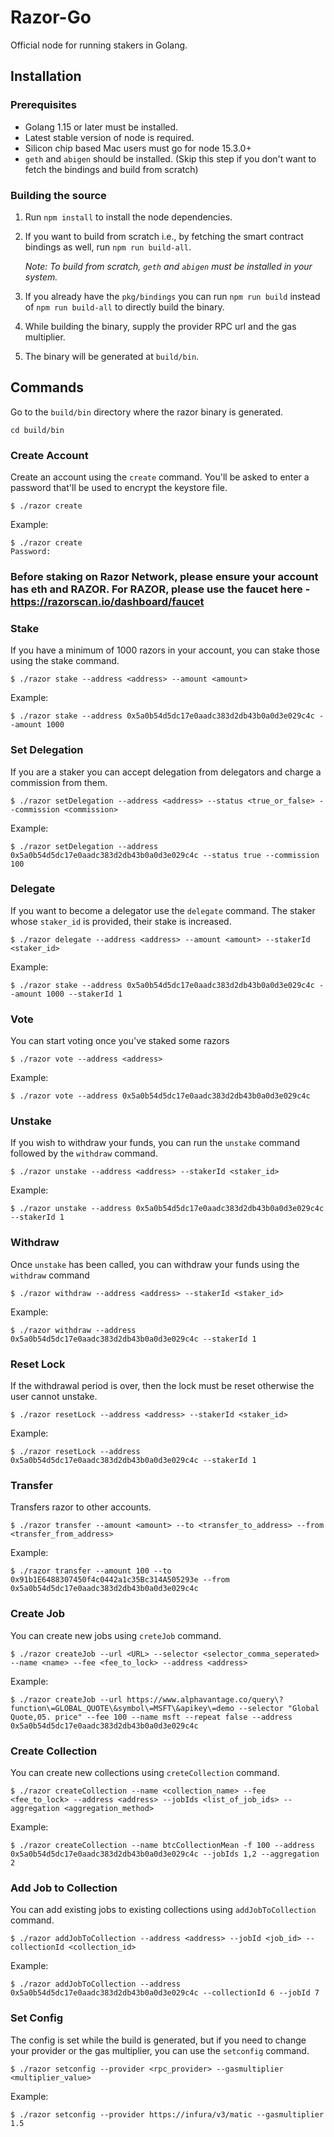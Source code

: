 # Razor-Go

Official node for running stakers in Golang.

## Installation

### Prerequisites
* Golang 1.15 or later must be installed.
* Latest stable version of node is required.
* Silicon chip based Mac users must go for node 15.3.0+
* `geth` and `abigen` should be installed. (Skip this step if you don't want to fetch the bindings and build from scratch)

### Building the source
1. Run `npm install` to install the node dependencies.
2. If you want to build from scratch i.e., by fetching the smart contract bindings as well, run `npm run build-all`.

   _Note: To build from scratch, `geth` and `abigen` must be installed in your system._
3. If you already have the `pkg/bindings` you can run `npm run build` instead of `npm run build-all` to directly build the binary. 
4. While building the binary, supply the provider RPC url and the gas multiplier.
5. The binary will be generated at `build/bin`.

## Commands

Go to the `build/bin` directory where the razor binary is generated.

`cd build/bin`

### Create Account
Create an account using the `create` command. You'll be asked to enter a password that'll be used to encrypt the keystore file.

```
$ ./razor create
```

Example:

```
$ ./razor create
Password: 
```

### Before staking on Razor Network, please ensure your account has eth and RAZOR. For RAZOR, please use the faucet here - https://razorscan.io/dashboard/faucet

### Stake

If you have a minimum of 1000 razors in your account, you can stake those using the stake command.
```
$ ./razor stake --address <address> --amount <amount>
```

Example:
```
$ ./razor stake --address 0x5a0b54d5dc17e0aadc383d2db43b0a0d3e029c4c --amount 1000
```

### Set Delegation

If you are a staker you can accept delegation from delegators and charge a commission from them.
```
$ ./razor setDelegation --address <address> --status <true_or_false> --commission <commission>
```

Example:
```
$ ./razor setDelegation --address 0x5a0b54d5dc17e0aadc383d2db43b0a0d3e029c4c --status true --commission 100
```

### Delegate

If you want to become a delegator use the `delegate` command. The staker whose `staker_id` is provided, their stake is increased.
```
$ ./razor delegate --address <address> --amount <amount> --stakerId <staker_id>
```

Example:
```
$ ./razor stake --address 0x5a0b54d5dc17e0aadc383d2db43b0a0d3e029c4c --amount 1000 --stakerId 1
```

### Vote
You can start voting once you've staked some razors
```
$ ./razor vote --address <address>
```

Example:
```
$ ./razor vote --address 0x5a0b54d5dc17e0aadc383d2db43b0a0d3e029c4c
```

### Unstake
If you wish to withdraw your funds, you can run the `unstake` command followed by the `withdraw` command.
```
$ ./razor unstake --address <address> --stakerId <staker_id>
```

Example:
```
$ ./razor unstake --address 0x5a0b54d5dc17e0aadc383d2db43b0a0d3e029c4c --stakerId 1
```

### Withdraw
Once `unstake` has been called, you can withdraw your funds using the `withdraw` command

```
$ ./razor withdraw --address <address> --stakerId <staker_id>
```

Example:

```
$ ./razor withdraw --address 0x5a0b54d5dc17e0aadc383d2db43b0a0d3e029c4c --stakerId 1
```

### Reset Lock
If the withdrawal period is over, then the lock must be reset otherwise the user cannot unstake.
```
$ ./razor resetLock --address <address> --stakerId <staker_id>
```

Example:

```
$ ./razor resetLock --address 0x5a0b54d5dc17e0aadc383d2db43b0a0d3e029c4c --stakerId 1
```

### Transfer
Transfers razor to other accounts.

```
$ ./razor transfer --amount <amount> --to <transfer_to_address> --from <transfer_from_address>
```

Example:
```
$ ./razor transfer --amount 100 --to 0x91b1E6488307450f4c0442a1c35Bc314A505293e --from 0x5a0b54d5dc17e0aadc383d2db43b0a0d3e029c4c
```

### Create Job
You can create new jobs using `creteJob` command.

```
$ ./razor createJob --url <URL> --selector <selector_comma_seperated> --name <name> --fee <fee_to_lock> --address <address>
```

Example:
```
$ ./razor createJob --url https://www.alphavantage.co/query\?function\=GLOBAL_QUOTE\&symbol\=MSFT\&apikey\=demo --selector "Global Quote,05. price" --fee 100 --name msft --repeat false --address 0x5a0b54d5dc17e0aadc383d2db43b0a0d3e029c4c
```

### Create Collection
You can create new collections using `creteCollection` command.

```
$ ./razor createCollection --name <collection_name> --fee <fee_to_lock> --address <address> --jobIds <list_of_job_ids> --aggregation <aggregation_method>
```

Example:
```
$ ./razor createCollection --name btcCollectionMean -f 100 --address 0x5a0b54d5dc17e0aadc383d2db43b0a0d3e029c4c --jobIds 1,2 --aggregation 2
```

### Add Job to Collection
You can add existing jobs to existing collections using `addJobToCollection` command.

```
$ ./razor addJobToCollection --address <address> --jobId <job_id> --collectionId <collection_id>
```

Example:
```
$ ./razor addJobToCollection --address 0x5a0b54d5dc17e0aadc383d2db43b0a0d3e029c4c --collectionId 6 --jobId 7
```

### Set Config
The config is set while the build is generated, but if you need to change your provider or the gas multiplier, you can use the `setconfig` command.

```
$ ./razor setconfig --provider <rpc_provider> --gasmultiplier <multiplier_value>
```

Example:
```
$ ./razor setconfig --provider https://infura/v3/matic --gasmultiplier 1.5
```
